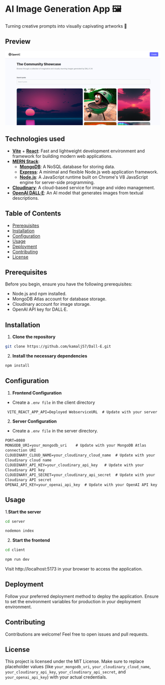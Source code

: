 # AI Image Generation App 🖼️
Turning creative prompts into visually capivating artworks 🎨

## Preview
![Screenshot of the App](./images/1.png)

## Technologies used

- [**Vite**](https://vitejs.dev/) + [**React**](https://reactjs.org/): Fast and lightweight development environment and framework for building modern web applications.
- [**MERN Stack**](https://www.mongodb.com/mern-stack):
  - [**MongoDB**](https://www.mongodb.com/): A NoSQL database for storing data.
  - [**Express**](https://expressjs.com/): A minimal and flexible Node.js web application framework.
  - [**Node.js**](https://nodejs.org/): A JavaScript runtime built on Chrome's V8 JavaScript engine for server-side programming.
- [**Cloudinary**](https://cloudinary.com/): A cloud-based service for image and video management.
- [**OpenAI DALL·E**](https://www.openai.com/dall-e): An AI model that generates images from textual descriptions.


## Table of Contents

- [Prerequisites](#prerequisites)
- [Installation](#installation)
- [Configuration](#configuration)
- [Usage](#usage)
- [Deployment](#deployment)
- [Contributing](#contributing)
- [License](#license)

## Prerequisites

Before you begin, ensure you have the following prerequisites:

- Node.js and npm installed.
- MongoDB Atlas account for database storage.
- Cloudinary account for image storage.
- OpenAI API key for DALL·E.

## Installation

1. **Clone the repository**
```bash
git clone https://github.com/kamalj57/Dall-E.git
```
2. **Install the necessary dependencies**
```bash
npm install
```
## Configuration
1. **Frontend Configuration**

- Create a `.env file` in the client directory
```env
 VITE_REACT_APP_API=Deployed WebserviceURL  # Update with your server
```

2. **Server Configuration**

- Create a `.env file` in the server directory.
```env
PORT=8080
MONGODB_URI=your_mongodb_uri    # Update with your MongoDB Atlas connection URI
CLOUDINARY_CLOUD_NAME=your_cloudinary_cloud_name  # Update with your Cloudinary cloud name
CLOUDINARY_API_KEY=your_cloudinary_api_key   # Update with your Cloudinary API key
CLOUDINARY_API_SECRET=your_cloudinary_api_secret  # Update with your Cloudinary API secret
OPENAI_API_KEY=your_openai_api_key  # Update with your OpenAI API key
```
## Usage
1.**Start the server**
```bash
cd server
```
```bash
nodemon index
```
2. **Start the frontend**
```bash
cd client
```
```bash 
npm run dev
```
Visit http://localhost:5173 in your browser to access the application.

## Deployment
Follow your preferred deployment method to deploy the application. Ensure to set the environment variables for production in your deployment environment.

## Contributing
Contributions are welcome! Feel free to open issues and pull requests.

## License
This project is licensed under the MIT License.
Make sure to replace placeholder values (like `your_mongodb_uri`, `your_cloudinary_cloud_name`, `your_cloudinary_api_key`, `your_cloudinary_api_secret`, and `your_openai_api_key`) with your actual credentials.
